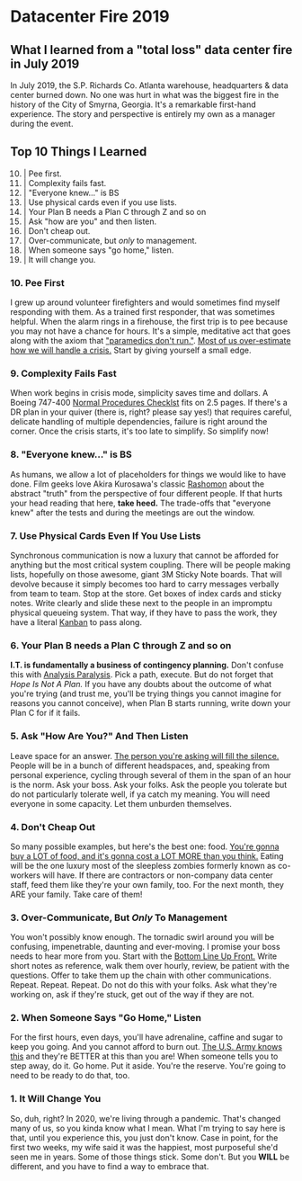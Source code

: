 # Datacenter Fire 2019
What I learned from a "total loss" data center fire in July 2019
---

In July 2019, the S.P. Richards Co. Atlanta warehouse, headquarters & data center burned down. No one was hurt in what was the biggest fire in the history of the City of Smyrna, Georgia. It's a remarkable first-hand experience. The story and perspective is entirely my own as a manager during the event.

## Top 10 Things I Learned
10. | Pee first.
 9. | Complexity fails fast.
 8. | "Everyone knew..." is BS
 7. | Use physical cards even if you use lists.
 6. | Your Plan B needs a Plan C through Z and so on
 5. | Ask "how are you" and then listen.
 4. | Don't cheap out.
 3. | Over-communicate, but *only* to management.
 2. | When someone says "go home," listen.
 1. | It will change you.

### 10. Pee First
I grew up around volunteer firefighters and would sometimes find myself responding with them. As a trained first responder, that was sometimes helpful. When the alarm rings in a firehouse, the first trip is to pee because you may not have a chance for hours. It's a simple, meditative act that goes along with the axiom that ["paramedics don't run."](https://medium.com/the-innovation/paramedics-dont-run-what-i-ve-learned-from-over-a-decade-as-a-paramedic-90617af54fbc). [Most of us over-estimate how we will handle a crisis.](https://www.webmd.com/balance/features/crisis-how-would-you-respond#1) Start by giving yourself a small edge.

### 9. Complexity Fails Fast
When work begins in crisis mode, simplicity saves time and dollars. A Boeing 747-400 [Normal Procedures Checklst](https://www.onebag.com/popups/747checklist.pdf) fits on 2.5 pages. If there's a DR plan in your quiver (there is, right? please say yes!) that requires careful, delicate handling of multiple dependencies, failure is right around the corner. Once the crisis starts, it's too late to simplify. So simplify now!

### 8. "Everyone knew..." is BS
As humans, we allow a lot of placeholders for things we would like to have done. Film geeks love Akira Kurosawa's classic [Rashomon](https://en.wikipedia.org/wiki/Rashomon) about the abstract "truth" from the perspective of four different people. If that hurts your head reading that here, **take heed.** The trade-offs that "everyone knew" after the tests and during the meetings are out the window.

### 7. Use Physical Cards Even If You Use Lists
Synchronous communication is now a luxury that cannot be afforded for anything but the most critical system coupling. There will be people making lists, hopefully on those awesome, giant 3M Sticky Note boards. That will devolve because it simply becomes too hard to carry messages verbally from team to team. Stop at the store. Get boxes of index cards and sticky notes. Write clearly and slide these next to the people in an impromptu physical queueing system. That way, if they have to pass the work, they have a literal [Kanban](https://en.wikipedia.org/wiki/Kanban_(development)) to pass along.

### 6. Your Plan B needs a Plan C through Z and so on
**I.T. is fundamentally a business of contingency planning.** Don't confuse this with [Analysis Paralysis](https://en.wikipedia.org/wiki/Analysis_paralysis). Pick a path, execute. But do not forget that *Hope Is Not A Plan.* If you have any doubts about the outcome of what you're trying (and trust me, you'll be trying things you cannot imagine for reasons you cannot conceive), when Plan B starts running, write down your Plan C for if it fails.

### 5. Ask "How Are You?" And Then Listen
Leave space for an answer. [The person you're asking will fill the silence.](https://uproxx.com/life/how-to-listen/) People will be in a bunch of different headspaces, and, speaking from personal experience, cycling through several of them in the span of an hour is the norm. Ask your boss. Ask your folks. Ask the people you tolerate but do not particularly tolerate well, if ya catch my meaning. You will need everyone in some capacity. Let them unburden themselves.

### 4. Don't Cheap Out
So many possible examples, but here's the best one: food. [You're gonna buy a LOT of food, and it's gonna cost a LOT MORE than you think.](https://www.o4wpizza.com/) Eating will be the one luxury most of the sleepless zombies formerly known as co-workers will have. If there are contractors or non-company data center staff, feed them like they're your own family, too. For the next month, they ARE your family. Take care of them!

### 3. Over-Communicate, But *Only* To Management
You won't possibly know enough. The tornadic swirl around you will be confusing, impenetrable, daunting and ever-moving. I promise your boss needs to hear more from you. Start with the [Bottom Line Up Front.](https://en.wikipedia.org/wiki/BLUF_(communication)) Write short notes as reference, walk them over hourly, review, be patient with the questions. Offer to take them up the chain with other communications. Repeat. Repeat. Repeat. Do not do this with your folks. Ask what they're working on, ask if they're stuck, get out of the way if they are not.

### 2. When Someone Says "Go Home," Listen
For the first hours, even days, you'll have adrenaline, caffine and sugar to keep you going. And you cannot afford to burn out. [The U.S. Army knows this](https://www.army.mil/article/184721/fighting_fatigue_better_soldiers_through_better_sleep) and they're BETTER at this than you are! When someone tells you to step away, do it. Go home. Put it aside. You're the reserve. You're going to need to be ready to do that, too.

### 1. It Will Change You
So, duh, right? In 2020, we're living through a pandemic. That's changed many of us, so you kinda know what I mean. What I'm trying to say here is that, until you experience this, you just don't know. Case in point, for the first two weeks, my wife said it was the happiest, most purposeful she'd seen me in years. Some of those things stick. Some don't. But you **WILL** be different, and you have to find a way to embrace that.
